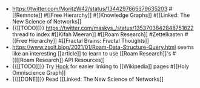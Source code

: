 - https://twitter.com/MoritzW42/status/1344297665379635203 #[[Remnote]] #[[Free Hierarchy]] #[[Knowledge Graphs]] #[[Linked: The New Science of Networks]]
- {{[[TODO]]}} https://twitter.com/maskys_/status/1353703842848751622  thread to index #[[Kifah Meeran]] #[[Roam Research]] #Zettelkasten #[[Free Hierarchy]] #[[Fractal Brains: Fractal Thoughts]]
- https://www.zsolt.blog/2021/01/Roam-Data-Structure-Query.html seems like an interesting [[article]] to learn to use [[Roam Research]]'s #[[[[Roam Research]] API Resources]]
- {{[[TODO]]}} Try [Hook](https://hookproductivity.com) for easier linking to [[Wikipedia]] pages #[[Holy Omniscience Graph]]
- {{[[DONE]]}} Read [[Linked: The New Science of Networks]]
